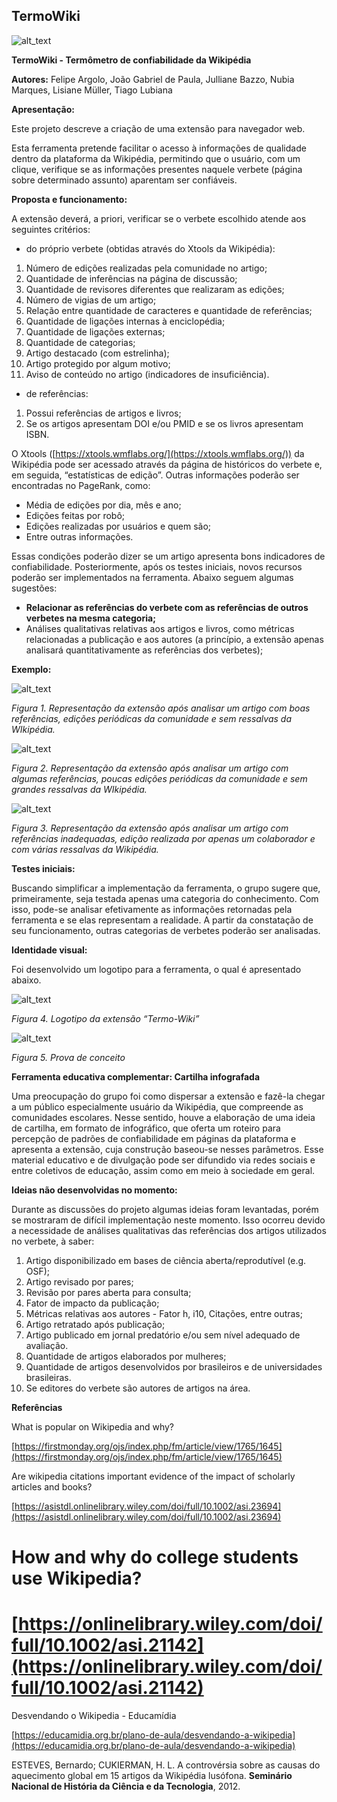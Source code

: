## TermoWiki

![alt_text](images/image4.png "image_tooltip")


**TermoWiki - Termômetro de confiabilidade da Wikipédia**

**Autores:** Felipe Argolo, João Gabriel de Paula, Julliane Bazzo, Nubia Marques, Lisiane Müller, Tiago Lubiana

**Apresentação:**

Este projeto descreve a criação de uma extensão para navegador web.

Esta ferramenta pretende facilitar o acesso à informações de qualidade dentro da plataforma da Wikipédia, permitindo que o usuário, com um clique, verifique se as informações presentes naquele verbete (página sobre determinado assunto) aparentam ser confiáveis.

**Proposta e funcionamento:**

A extensão deverá, a priori, verificar se o verbete escolhido atende aos seguintes critérios:

* do próprio verbete (obtidas através do Xtools da Wikipédia):
1. Número de edições realizadas pela comunidade no artigo;
2. Quantidade de inferências na página de discussão;
3. Quantidade de revisores diferentes que realizaram as edições;
4. Número de vigias de um artigo;
5. Relação entre quantidade de caracteres e quantidade de referências;
6. Quantidade de ligações internas à enciclopédia;
7. Quantidade de ligações externas;
8. Quantidade de categorias;
9. Artigo destacado (com estrelinha);
10. Artigo protegido por algum motivo;
11. Aviso de conteúdo no artigo (indicadores de insuficiência).
* de referências:
1. Possui referências de artigos e livros;
2. Se os artigos apresentam DOI e/ou PMID e se os livros apresentam ISBN.

O Xtools ([https://xtools.wmflabs.org/](https://xtools.wmflabs.org/)) da Wikipédia pode ser acessado através da página de históricos do verbete e, em seguida, “estatísticas de edição”. Outras informações poderão ser encontradas no PageRank, como:

* Média de edições por dia, mês e ano;
* Edições feitas por robô;
* Edições realizadas por usuários e quem são;
* Entre outras informações.

Essas condições poderão dizer se um artigo apresenta bons indicadores de confiabilidade. Posteriormente, após os testes iniciais, novos recursos poderão ser implementados na ferramenta. Abaixo seguem algumas sugestões:



* **Relacionar as referências do verbete com as referências de outros verbetes na mesma categoria;**
* Análises qualitativas relativas aos artigos e livros, como métricas relacionadas a publicação e aos autores (a princípio, a extensão apenas analisará quantitativamente as referências dos verbetes);

**Exemplo:**



![alt_text](images/image1.png "image_tooltip")


_Figura 1. Representação da extensão após analisar um artigo com boas referências, edições periódicas da comunidade e sem ressalvas da WIkipédia._



![alt_text](images/image2.png "image_tooltip")


_Figura 2. Representação da extensão após analisar um artigo com algumas referências, poucas edições periódicas da comunidade e sem grandes ressalvas da WIkipédia._


![alt_text](images/image5.png "image_tooltip")


_Figura 3. Representação da extensão após analisar um artigo com referências inadequadas, edição realizada por apenas um colaborador e com várias ressalvas da Wikipédia._

**Testes iniciais:**

Buscando simplificar a implementação da ferramenta, o grupo sugere que, primeiramente, seja testada apenas uma categoria do conhecimento. Com isso, pode-se analisar efetivamente as informações retornadas pela ferramenta e se elas representam a realidade. A partir da constatação de seu funcionamento, outras categorias de verbetes poderão ser analisadas.

**Identidade visual:**

Foi desenvolvido um logotipo para a ferramenta, o qual é apresentado abaixo.



![alt_text](images/image6.png "image_tooltip")


_Figura 4. Logotipo da extensão “Termo-Wiki”_



![alt_text](images/image6.png "image_tooltip")


_Figura 5. Prova de conceito_

**Ferramenta educativa complementar: Cartilha infografada**

Uma preocupação do grupo foi como dispersar a extensão e fazê-la chegar a um público especialmente usuário da Wikipédia, que compreende as comunidades escolares. Nesse sentido, houve a elaboração de uma ideia de cartilha, em formato de infográfico, que oferta um roteiro para percepção de padrões de confiabilidade em páginas da plataforma e apresenta a extensão, cuja construção baseou-se nesses parâmetros. Esse material educativo e de divulgação pode ser difundido via redes sociais e entre coletivos de educação, assim como em meio à sociedade em geral.

**Ideias não desenvolvidas no momento:**

Durante as discussões do projeto algumas ideias foram levantadas, porém se mostraram de difícil implementação neste momento. Isso ocorreu devido a necessidade de análises qualitativas das referências dos artigos utilizados no verbete, à saber:

1. Artigo disponibilizado em bases de ciência aberta/reprodutível (e.g. OSF);
2. Artigo revisado por pares;
3. Revisão por pares aberta para consulta;
4. Fator de impacto da publicação; 
5. Métricas relativas aos autores - Fator h, i10, Citações, entre outras;
6. Artigo retratado após publicação;
7. Artigo publicado em jornal predatório e/ou sem nível adequado de avaliação.
8. Quantidade de artigos elaborados por mulheres;
9. Quantidade de artigos desenvolvidos por brasileiros e de universidades brasileiras.
10. Se editores do verbete são autores de artigos na área.

**Referências**

What is popular on Wikipedia and why?

[https://firstmonday.org/ojs/index.php/fm/article/view/1765/1645](https://firstmonday.org/ojs/index.php/fm/article/view/1765/1645)

Are wikipedia citations important evidence of the impact of scholarly articles and books?

[https://asistdl.onlinelibrary.wiley.com/doi/full/10.1002/asi.23694](https://asistdl.onlinelibrary.wiley.com/doi/full/10.1002/asi.23694)


# How and why do college students use Wikipedia?


# [https://onlinelibrary.wiley.com/doi/full/10.1002/asi.21142](https://onlinelibrary.wiley.com/doi/full/10.1002/asi.21142)

Desvendando o Wikipedia - Educamídia

[https://educamidia.org.br/plano-de-aula/desvendando-a-wikipedia](https://educamidia.org.br/plano-de-aula/desvendando-a-wikipedia)

ESTEVES, Bernardo; CUKIERMAN, H. L. A controvérsia sobre as causas do aquecimento global em 15 artigos da Wikipédia lusófona. **Seminário Nacional de História da Ciência e da Tecnologia**, 2012.
